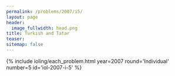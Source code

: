 ```yaml
---
permalink: /problems/2007/i5/
layout: page
header:
  image_fullwidth: head.png
title: Turkish and Tatar
teaser: 
sitemap: false
---
```


{% include ioling/each_problem.html year=2007 round='Individual' number=5 id='iol-2007-i-5' %}